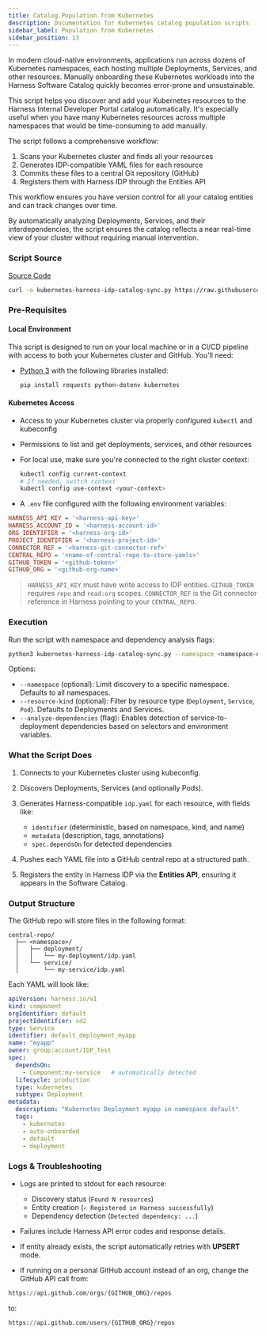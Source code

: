 ```yaml
---
title: Catalog Population from Kubernetes
description: Documentation for Kubernetes catalog population scripts
sidebar_label: Population from Kubernetes
sidebar_position: 13
---
```



In modern cloud-native environments, applications run across dozens of Kubernetes namespaces, each hosting multiple Deployments, Services, and other resources. Manually onboarding these Kubernetes workloads into the Harness Software Catalog quickly becomes error-prone and unsustainable.

This script helps you discover and add your Kubernetes resources to the Harness Internal Developer Portal catalog automatically. It's especially useful when you have many Kubernetes resources across multiple namespaces that would be time-consuming to add manually.

The script follows a comprehensive workflow:

1. Scans your Kubernetes cluster and finds all your resources
2. Generates IDP-compatible YAML files for each resource
3. Commits these files to a central Git repository (GitHub)
4. Registers them with Harness IDP through the Entities API

This workflow ensures you have version control for all your catalog entities and can track changes over time.

By automatically analyzing Deployments, Services, and their interdependencies, the script ensures the catalog reflects a near real-time view of your cluster without requiring manual intervention.

### Script Source

[Source Code](https://github.com/harness-community/idp-samples/blob/main/IDP-2.0-Samples/catalog-scripts/kubernetes-harness-idp-catalog-sync.py)

```bash
curl -o kubernetes-harness-idp-catalog-sync.py https://raw.githubusercontent.com/harness-community/idp-samples/refs/heads/main/IDP-2.0-Samples/catalog-scripts/kubernetes-harness-idp-catalog-sync.py
```

### Pre-Requisites

#### Local Environment

This script is designed to run on your local machine or in a CI/CD pipeline with access to both your Kubernetes cluster and GitHub. You'll need:

* [Python 3](https://www.python.org/downloads/) with the following libraries installed:

  ```bash
  pip install requests python-dotenv kubernetes
  ```

#### Kubernetes Access

* Access to your Kubernetes cluster via properly configured `kubectl` and kubeconfig
* Permissions to list and get deployments, services, and other resources
* For local use, make sure you're connected to the right cluster context:

  ```bash
  kubectl config current-context
  # If needed, switch context
  kubectl config use-context <your-context>
  ```
* A `.env` file configured with the following environment variables:

```ini
HARNESS_API_KEY = '<harness-api-key>'
HARNESS_ACCOUNT_ID = '<harness-account-id>'
ORG_IDENTIFIER = '<harness-org-id>'
PROJECT_IDENTIFIER = '<harness-project-id>'
CONNECTOR_REF = '<harness-git-connector-ref>'
CENTRAL_REPO = '<name-of-central-repo-to-store-yamls>'
GITHUB_TOKEN = '<github-token>'
GITHUB_ORG = '<github-org-name>'
```

> `HARNESS_API_KEY` must have write access to IDP entities.
> `GITHUB_TOKEN` requires `repo` and `read:org` scopes.
> `CONNECTOR_REF` is the Git connector reference in Harness pointing to your `CENTRAL_REPO`.

### Execution

Run the script with namespace and dependency analysis flags:

```bash
python3 kubernetes-harness-idp-catalog-sync.py --namespace <namespace-name> --analyze-dependencies
```

Options:

* `--namespace` (optional): Limit discovery to a specific namespace. Defaults to all namespaces.
* `--resource-kind` (optional): Filter by resource type (`Deployment`, `Service`, `Pod`). Defaults to Deployments and Services.
* `--analyze-dependencies` (flag): Enables detection of service-to-deployment dependencies based on selectors and environment variables.

### What the Script Does

1. Connects to your Kubernetes cluster using kubeconfig.
2. Discovers Deployments, Services (and optionally Pods).
3. Generates Harness-compatible `idp.yaml` for each resource, with fields like:

   * `identifier` (deterministic, based on namespace, kind, and name)
   * `metadata` (description, tags, annotations)
   * `spec.dependsOn` for detected dependencies
4. Pushes each YAML file into a GitHub central repo at a structured path.
5. Registers the entity in Harness IDP via the **Entities API**, ensuring it appears in the Software Catalog.

### Output Structure

The GitHub repo will store files in the following format:

```
central-repo/
  ├── <namespace>/
  │   ├── deployment/
  │   │   └── my-deployment/idp.yaml
  │   └── service/
  │       └── my-service/idp.yaml
```

Each YAML will look like:

```yaml
apiVersion: harness.io/v1
kind: component
orgIdentifier: default
projectIdentifier: sd2
type: Service
identifier: default_deployment_myapp
name: "myapp"
owner: group:account/IDP_Test
spec:
  dependsOn:
    - Component:my-service   # automatically detected
  lifecycle: production
  type: kubernetes
  subtype: Deployment
metadata:
  description: "Kubernetes Deployment myapp in namespace default"
  tags:
    - kubernetes
    - auto-onboarded
    - default
    - deployment
```

### Logs & Troubleshooting

* Logs are printed to stdout for each resource:

  * Discovery status (`Found N resources`)
  * Entity creation (`✓ Registered in Harness successfully`)
  * Dependency detection (`Detected dependency: ...`)
* Failures include Harness API error codes and response details.
* If entity already exists, the script automatically retries with **UPSERT** mode.
* If running on a personal GitHub account instead of an org, change the GitHub API call from:

```python
https://api.github.com/orgs/{GITHUB_ORG}/repos
```

to:

```python
https://api.github.com/users/{GITHUB_ORG}/repos
```
